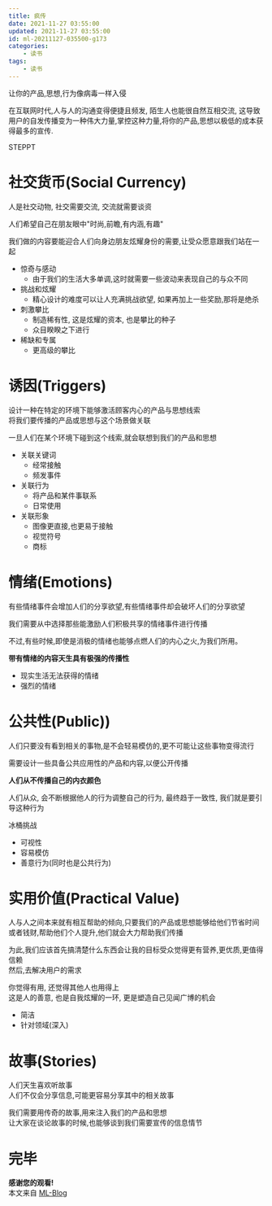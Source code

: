 ```yaml
---
title: 疯传
date: 2021-11-27 03:55:00
updated: 2021-11-27 03:55:00
id: ml-20211127-035500-g173
categories:
	- 读书
tags: 
	- 读书
---
```



让你的产品,思想,行为像病毒一样入侵  

在互联网时代,人与人的沟通变得便捷且频发, 陌生人也能很自然互相交流, 这导致用户的自发传播变为一种伟大力量,掌控这种力量,将你的产品,思想以极低的成本获得最多的宣传.

<!--more-->

STEPPT

# 社交货币(Social Currency)

人是社交动物, 社交需要交流, 交流就需要谈资  

人们希望自己在朋友眼中"时尚,前瞻,有内涵,有趣"  

我们做的内容要能迎合人们向身边朋友炫耀身份的需要,让受众愿意跟我们站在一起

* 惊奇与感动
  * 由于我们的生活大多单调,这时就需要一些波动来表现自己的与众不同
* 挑战和炫耀
  * 精心设计的难度可以让人充满挑战欲望, 如果再加上一些奖励,那将是绝杀
* 刺激攀比
  * 制造稀有性, 这是炫耀的资本, 也是攀比的种子
  * 众目睽睽之下进行
* 稀缺和专属
  * 更高级的攀比 

# 诱因(Triggers)

设计一种在特定的环境下能够激活顾客内心的产品与思想线索  
将我们要传播的产品或思想与这个场景做关联

一旦人们在某个环境下碰到这个线索,就会联想到我们的产品和思想

* 关联关键词
  * 经常接触
  * 频发事件
* 关联行为
  * 将产品和某件事联系
  * 日常使用
* 关联形象
  * 图像更直接,也更易于接触
  * 视觉符号
  * 商标

# 情绪(Emotions)

有些情绪事件会增加人们的分享欲望,有些情绪事件却会破坏人们的分享欲望

我们需要从中选择那些能激励人们积极共享的情绪事件进行传播

不过,有些时候,即使是消极的情绪也能够点燃人们的内心之火,为我们所用。

**带有情绪的内容天生具有极强的传播性**

* 现实生活无法获得的情绪
* 强烈的情绪

# 公共性(Public))

人们只要没有看到相关的事物,是不会轻易模仿的,更不可能让这些事物变得流行

需要设计一些具备公共应用性的产品和内容,以便公开传播

**人们从不传播自己的内衣颜色**

人们从众, 会不断根据他人的行为调整自己的行为, 最终趋于一致性, 我们就是要引导这种行为

冰桶挑战
* 可视性
* 容易模仿
* 善意行为(同时也是公共行为)

# 实用价值(Practical Value)

人与人之间本来就有相互帮助的倾向,只要我们的产品或思想能够给他们节省时间或者钱财,帮助他们个人提升,他们就会大力帮助我们传播

为此,我们应该首先搞清楚什么东西会让我的目标受众觉得更有营养,更优质,更值得信赖  
然后,去解决用户的需求

你觉得有用, 还觉得其他人也用得上  
这是人的善意, 也是自我炫耀的一环, 更是塑造自己见闻广博的机会

* 简洁
* 针对领域(深入)

# 故事(Stories)

人们天生喜欢听故事  
人们不仅会分享信息,可能更容易分享其中的相关故事

我们需要用传奇的故事,用来注入我们的产品和思想  
让大家在谈论故事的时候,也能够谈到我们需要宣传的信息情节

# 完毕

**感谢您的观看!**  
本文来自 [ML-Blog][ML-Blog_Link]

<!-- 图片 -->

<!-- 链接 -->

<!-- 水印 -->
[ML-Blog_Link]:https://userminghaoli.github.io/ "我的博客"
